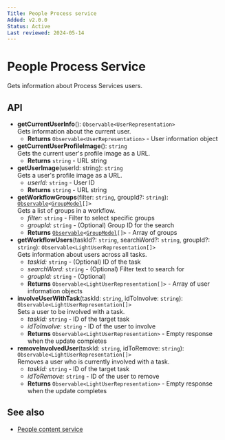 ```yaml
---
Title: People Process service
Added: v2.0.0
Status: Active
Last reviewed: 2024-05-14
---
```


# People Process Service

Gets information about Process Services users.

## API

-   **getCurrentUserInfo**(): `Observable<UserRepresentation>`<br/>
    Gets information about the current user.
    -   **Returns** `Observable<UserRepresentation>` - User information object
-   **getCurrentUserProfileImage**(): `string`<br/>
    Gets the current user's profile image as a URL.
    -   **Returns** `string` - URL string
-   **getUserImage**(userId: string): `string`<br/>
    Gets a user's profile image as a URL.
    -   _userId:_ `string`  - User ID
    -   **Returns** `string` - URL string
-   **getWorkflowGroups**(filter: `string`, groupId?: `string`): [`Observable`](http://reactivex.io/documentation/observable.html)`<`[`GroupModel`](../../../lib/core/src/lib/form/components/widgets/core/group.model.ts)`[]>`<br/>
    Gets a list of groups in a workflow.
    -   _filter:_ `string`  - Filter to select specific groups
    -   _groupId:_ `string`  - (Optional) Group ID for the search
    -   **Returns** [`Observable`](http://reactivex.io/documentation/observable.html)`<`[`GroupModel`](../../../lib/core/src/lib/form/components/widgets/core/group.model.ts)`[]>` - Array of groups
-   **getWorkflowUsers**(taskId?: `string`, searchWord?: `string`, groupId?: `string`): `Observable<LightUserRepresentation[]>`<br/>
    Gets information about users across all tasks.
    -   _taskId:_ `string`  - (Optional) ID of the task
    -   _searchWord:_ `string`  - (Optional) Filter text to search for
    -   _groupId:_ `string`  - (Optional)
    -   **Returns** `Observable<LightUserRepresentation[]>` - Array of user information objects
-   **involveUserWithTask**(taskId: `string`, idToInvolve: `string`): `Observable<LightUserRepresentation[]>`<br/>
    Sets a user to be involved with a task.
    -   _taskId:_ `string`  - ID of the target task
    -   _idToInvolve:_ `string`  - ID of the user to involve
    -   **Returns** `Observable<LightUserRepresentation>` - Empty response when the update completes
-   **removeInvolvedUser**(taskId: `string`, idToRemove: `string`): `Observable<LightUserRepresentation[]>`<br/>
    Removes a user who is currently involved with a task.
    -   _taskId:_ `string`  - ID of the target task
    -   _idToRemove:_ `string`  - ID of the user to remove
    -   **Returns** `Observable<LightUserRepresentation>` - Empty response when the update completes

## See also

-   [People content service](people-content.service.md)
